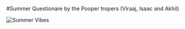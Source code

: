 #Summer Questionare by the Pooper tropers (Viraaj, Isaac and Akhil)

![Summer Vibes](assets/summer_vibes.jpg)
